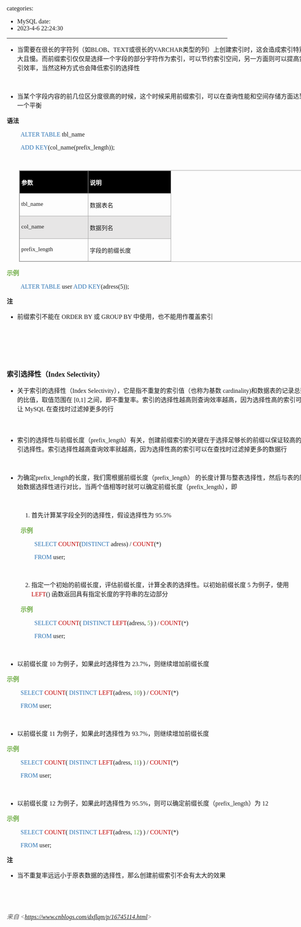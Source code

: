 categories:
- MySQL
date:
- 2023-4-6 22:24:30
---

<body lang=zh-CN style='font-family:"Microsoft YaHei UI";font-size:12.0pt'>
<!--StartFragment-->

<div style='direction:ltr;border-width:100%'>

<div style='direction:ltr;margin-top:0in;margin-left:0in;width:8.1993in'>

<div style='direction:ltr;margin-top:0in;margin-left:0in;width:8.1993in'>

<ul type=disc style='direction:ltr;unicode-bidi:embed;margin-top:0in;
 margin-bottom:0in'>
 <li style='margin-top:0;margin-bottom:0;vertical-align:middle'><span
     style='font-family:"Microsoft YaHei UI";font-size:12.0pt'>当需要在很长的字符列（如</span><span
     style='font-family:"Comic Sans MS";font-size:12.0pt'>BLOB</span><span
     style='font-family:"Microsoft YaHei UI";font-size:12.0pt'>、</span><span
     style='font-family:"Comic Sans MS";font-size:12.0pt'>TEXT</span><span
     style='font-family:"Microsoft YaHei UI";font-size:12.0pt'>或很长的</span><span
     style='font-family:"Comic Sans MS";font-size:12.0pt'>VARCHAR</span><span
     style='font-family:"Microsoft YaHei UI";font-size:12.0pt'>类型的列）上创建索引时，这会造成索引特别大且慢。而前缀索引仅仅是选择一个字段的部分字符作为索引，可以节约索引空间，另一方面则可以提高索引效率，当然这种方式也会降低索引的选择性</span></li>
</ul>

<p style='font-family:"Comic Sans MS";font-size:12.0pt'>&nbsp;</p>

<ul type=disc style='direction:ltr;unicode-bidi:embed;margin-top:0in;
 margin-bottom:0in'>
 <li style='margin-top:0;margin-bottom:0;vertical-align:middle'><span
     style='font-family:"Microsoft YaHei UI";font-size:12.0pt'>当某个字段内容的前几位区分度很高的时候，这个时候采用前缀索引，可以在查询性能和空间存储方面达到一个平衡</span></li>
</ul>

<p style='font-family:"Microsoft YaHei UI";font-size:12.0pt'><span
style='font-weight:bold'>语法</span></p>

<p style='margin-left:.375in;font-family:"Comic Sans MS";font-size:
12.0pt'><span style='color:#2E75B5'>ALTER TABLE</span> tbl_name</p>

<p style='margin-left:.375in;font-family:"Comic Sans MS";font-size:
12.0pt'><span style='color:#2E75B5'>ADD KEY</span>(col_name(prefix_length));</p>

<p style='margin-left:.375in;font-family:"Comic Sans MS";font-size:
12.0pt'>&nbsp;</p>

<div style='direction:ltr'>

<table border=1 cellpadding=0 cellspacing=0 valign=top style='direction:ltr;
 border-collapse:collapse;border-style:solid;border-color:#A3A3A3;border-width:
 1pt;margin-left:.3333in' title="" summary="">
 <tr>
  <td style='border-style:solid;border-color:#A3A3A3;border-width:1pt;
  background-color:black;vertical-align:top;width:1.7687in;padding:2.0pt 3.0pt 2.0pt 3.0pt'>
  <p style='font-family:"Microsoft YaHei UI";font-size:11.5pt;
  color:white'><span style='font-weight:bold'>参数</span></p>
  </td>
  <td style='border-style:solid;border-color:#A3A3A3;border-width:1pt;
  background-color:black;vertical-align:top;width:2.1604in;padding:2.0pt 3.0pt 2.0pt 3.0pt'>
  <p style='font-family:"Microsoft YaHei UI";font-size:11.5pt;
  color:white'><span style='font-weight:bold'>说明</span></p>
  </td>
 </tr>
 <tr>
  <td style='border-style:solid;border-color:#A3A3A3;border-width:1pt;
  vertical-align:top;width:1.7687in;padding:2.0pt 3.0pt 2.0pt 3.0pt'>
  <p style='font-family:"Comic Sans MS";font-size:11.5pt'>tbl_name</p>
  </td>
  <td style='border-style:solid;border-color:#A3A3A3;border-width:1pt;
  vertical-align:top;width:2.1604in;padding:2.0pt 3.0pt 2.0pt 3.0pt'>
  <p style='font-family:"Microsoft YaHei UI";font-size:11.5pt'>数据表名</p>
  </td>
 </tr>
 <tr>
  <td style='border-style:solid;border-color:#A3A3A3;border-width:1pt;
  background-color:#E7E6E6;vertical-align:top;width:1.7687in;padding:2.0pt 3.0pt 2.0pt 3.0pt'>
  <p style='font-family:"Comic Sans MS";font-size:11.5pt'>col_name</p>
  </td>
  <td style='border-style:solid;border-color:#A3A3A3;border-width:1pt;
  background-color:#E7E6E6;vertical-align:top;width:2.1604in;padding:2.0pt 3.0pt 2.0pt 3.0pt'>
  <p style='font-family:"Microsoft YaHei UI";font-size:11.5pt'>数据列名</p>
  </td>
 </tr>
 <tr>
  <td style='border-style:solid;border-color:#A3A3A3;border-width:1pt;
  vertical-align:top;width:1.7687in;padding:2.0pt 3.0pt 2.0pt 3.0pt'>
  <p style='font-family:"Comic Sans MS";font-size:11.5pt'>prefix_length</p>
  </td>
  <td style='border-style:solid;border-color:#A3A3A3;border-width:1pt;
  vertical-align:top;width:2.1604in;padding:2.0pt 3.0pt 2.0pt 3.0pt'>
  <p style='font-family:"Microsoft YaHei UI";font-size:11.5pt'>字段的前缀长度</p>
  </td>
 </tr>
</table>

</div>

<p style='font-family:"Microsoft YaHei UI";font-size:12.0pt;
color:#70AD47'><span style='font-weight:bold'>示例</span></p>

<p style='margin-left:.375in;font-family:"Comic Sans MS";font-size:
12.0pt'><span style='color:#2E75B5' lang=zh-CN>ALTER TABLE</span><span
style='color:#2E75B5' lang=en-US> </span><span lang=en-US>user</span><span
style='color:#2E75B5' lang=zh-CN> ADD KEY</span><span lang=zh-CN>(</span><span
lang=en-US>adress</span><span lang=zh-CN>(5));</span></p>

<p style='font-family:"Microsoft YaHei UI";font-size:12.0pt'><span
style='font-weight:bold'>注</span></p>

<ul type=disc style='direction:ltr;unicode-bidi:embed;margin-top:0in;
 margin-bottom:0in'>
 <li style='margin-top:0;margin-bottom:0;vertical-align:middle'><span
     style='font-family:"Microsoft YaHei UI";font-size:12.0pt'>前缀索引不能在</span><span
     style='font-family:"Comic Sans MS";font-size:12.0pt'> ORDER BY </span><span
     style='font-family:"Microsoft YaHei UI";font-size:12.0pt'>或</span><span
     style='font-family:"Comic Sans MS";font-size:12.0pt'> GROUP BY </span><span
     style='font-family:"Microsoft YaHei UI";font-size:12.0pt'>中使用，也不能用作覆盖索引</span></li>
</ul>

<p style='margin-left:.375in;font-family:"Comic Sans MS";font-size:
12.0pt'>&nbsp;</p>

<p style='font-family:"Comic Sans MS";font-size:12.0pt'>&nbsp;</p>

<p style='font-family:"Comic Sans MS";font-size:13.5pt'>&nbsp;</p>

<p style='font-size:13.5pt'><span style='font-weight:bold;
font-family:"Microsoft YaHei UI"'>索引选择性（</span><span style='font-weight:bold;
font-family:"Comic Sans MS"'>Index Selectivity</span><span style='font-weight:
bold;font-family:"Microsoft YaHei UI"'>）</span></p>

<ul type=disc style='direction:ltr;unicode-bidi:embed;margin-top:0in;
 margin-bottom:0in'>
 <li style='margin-top:0;margin-bottom:0;vertical-align:middle'><span
     style='font-family:"Microsoft YaHei UI";font-size:12.0pt'>关于索引的选择性（</span><span
     style='font-family:"Comic Sans MS";font-size:12.0pt'>Index Selectivity</span><span
     style='font-family:"Microsoft YaHei UI";font-size:12.0pt'>），它是指不重复的索引值（也称为基数</span><span
     style='font-family:"Comic Sans MS";font-size:12.0pt'> cardinality)</span><span
     style='font-family:"Microsoft YaHei UI";font-size:12.0pt'>和数据表的记录总数的比值，取值范围在</span><span
     style='font-family:"Comic Sans MS";font-size:12.0pt'> [0,1] </span><span
     style='font-family:"Microsoft YaHei UI";font-size:12.0pt'>之间，即不重复率。索引的选择性越高则查询效率越高，因为选择性高的索引可以让</span><span
     style='font-family:"Comic Sans MS";font-size:12.0pt'> MySQL </span><span
     style='font-family:"Microsoft YaHei UI";font-size:12.0pt'>在查找时过滤掉更多的行</span></li>
</ul>

<p style='margin-left:.375in;font-family:"Comic Sans MS";font-size:
13.5pt'>&nbsp;</p>

<ul type=disc style='direction:ltr;unicode-bidi:embed;margin-top:0in;
 margin-bottom:0in'>
 <li style='margin-top:0;margin-bottom:0;vertical-align:middle'><span
     style='font-family:"Microsoft YaHei UI";font-size:12.0pt' lang=zh-CN>索引的选择性与前缀长度（</span><span
     style='font-family:"Comic Sans MS";font-size:12.0pt' lang=en-US>p</span><span
     style='font-family:"Comic Sans MS";font-size:12.0pt' lang=zh-CN>refix_length</span><span
     style='font-family:"Microsoft YaHei UI";font-size:12.0pt' lang=zh-CN>）有关，创建前缀索引的关键在于选择足够长的前缀以保证较高的索引选择性。索引选择性越高查询效率就越高，因为选择性高的索引可以在查找时过滤掉更多的数据行</span></li>
</ul>

<p style='margin-left:.375in;font-family:"Comic Sans MS";font-size:
12.0pt'>&nbsp;</p>

<ul type=disc style='direction:ltr;unicode-bidi:embed;margin-top:0in;
 margin-bottom:0in'>
 <li style='margin-top:0;margin-bottom:0;vertical-align:middle'><span
     style='font-family:"Microsoft YaHei UI";font-size:12.0pt' lang=zh-CN>为确定</span><span
     style='font-family:"Comic Sans MS";font-size:12.0pt' lang=zh-CN>prefix_length</span><span
     style='font-family:"Microsoft YaHei UI";font-size:12.0pt' lang=zh-CN>的长度，我们需根据前缀长度（</span><span
     style='font-family:"Comic Sans MS";font-size:12.0pt' lang=en-US>p</span><span
     style='font-family:"Comic Sans MS";font-size:12.0pt' lang=zh-CN>refix_length</span><span
     style='font-family:"Microsoft YaHei UI";font-size:12.0pt' lang=zh-CN>）</span><span
     style='font-family:"Comic Sans MS";font-size:12.0pt' lang=en-US> </span><span
     style='font-family:"Microsoft YaHei UI";font-size:12.0pt' lang=zh-CN>的长度计算与整表选择性，然后与表的原始数据选择性进行对比，当两个值相等时就可以确定前缀长度（</span><span
     style='font-family:"Comic Sans MS";font-size:12.0pt' lang=en-US>p</span><span
     style='font-family:"Comic Sans MS";font-size:12.0pt' lang=zh-CN>refix_length</span><span
     style='font-family:"Microsoft YaHei UI";font-size:12.0pt' lang=zh-CN>），即</span></li>
</ul>

<p style='margin-left:.375in;font-family:"Comic Sans MS";font-size:
12.0pt'>&nbsp;</p>

<ol type=1 style='direction:ltr;unicode-bidi:embed;margin-top:0in;margin-bottom:
 0in;font-family:"Comic Sans MS";font-size:12.0pt;font-weight:normal;
 font-style:normal;margin-left:37px'>
 <li value=1 style='margin-top:0;margin-bottom:0;vertical-align:middle'><span
     style='font-family:"Microsoft YaHei UI";font-size:12.0pt;font-weight:normal;
     font-style:normal;font-family:"Microsoft YaHei UI";font-size:12.0pt'
     lang=zh-CN>首先计算某字段全列的选择性，假设选择性为</span><span style='font-family:"Comic Sans MS";
     font-size:12.0pt;font-weight:normal;font-style:normal;font-family:"Comic Sans MS";
     font-size:12.0pt' lang=en-US> 95.5%</span></li>
</ol>

<p style='margin-left:.375in;font-family:"Microsoft YaHei UI";
font-size:12.0pt;color:#70AD47'><span style='font-weight:bold'>示例</span></p>

<p style='margin-left:.75in;font-family:"Comic Sans MS";font-size:
12.0pt'><span style='color:#2E75B5' lang=zh-CN>SELECT </span><span
style='color:#C00000' lang=zh-CN>COUNT</span><span lang=zh-CN>(</span><span
style='color:#2E75B5' lang=zh-CN>DISTINCT </span><span lang=en-US>adress</span><span
lang=zh-CN>) / </span><span style='color:#C00000' lang=zh-CN>COUNT</span><span
lang=zh-CN>(*) </span></p>

<p style='margin-left:.75in;font-family:"Comic Sans MS";font-size:
12.0pt'><span style='color:#2E75B5' lang=zh-CN>FROM </span><span lang=en-US>user</span><span
lang=zh-CN>;</span></p>

<p style='margin-left:.75in;font-family:"Comic Sans MS";font-size:
12.0pt' lang=en-US>&nbsp;</p>

<ol type=1 style='direction:ltr;unicode-bidi:embed;margin-top:0in;margin-bottom:
 0in;font-family:"Microsoft YaHei UI";font-size:12.0pt;font-weight:normal;
 font-style:normal;margin-left:37px'>
 <li value=2 style='margin-top:0;margin-bottom:0;vertical-align:middle'><span
     style='font-family:"Microsoft YaHei UI";font-size:12.0pt;font-weight:normal;
     font-style:normal;font-family:"Microsoft YaHei UI";font-size:12.0pt'
     lang=zh-CN>指定一个初始的前缀长度，评估前缀长度，计算全表的选择性。以初始前缀长度</span><span
     style='font-family:"Comic Sans MS";font-size:12.0pt;font-weight:normal;
     font-style:normal;font-family:"Comic Sans MS";font-size:12.0pt'
     lang=en-US> 5 </span><span style='font-family:"Microsoft YaHei UI";
     font-size:12.0pt;font-weight:normal;font-style:normal;font-family:"Microsoft YaHei UI";
     font-size:12.0pt' lang=zh-CN>为例子，使用</span><span style='font-family:"Comic Sans MS";
     font-size:12.0pt;font-weight:normal;font-style:normal;font-family:"Comic Sans MS";
     font-size:12.0pt' lang=en-US> </span><span style='font-family:"Comic Sans MS";
     font-size:12.0pt;font-weight:normal;font-style:normal;font-family:"Comic Sans MS";
     font-size:12.0pt;color:#C00000' lang=zh-CN>LEFT</span><span
     style='font-family:"Comic Sans MS";font-size:12.0pt;font-weight:normal;
     font-style:normal;font-family:"Comic Sans MS";font-size:12.0pt'
     lang=zh-CN>()</span><span style='font-family:"Comic Sans MS";font-size:
     12.0pt;font-weight:normal;font-style:normal;font-family:"Comic Sans MS";
     font-size:12.0pt' lang=en-US> </span><span style='font-family:"Microsoft YaHei UI";
     font-size:12.0pt;font-weight:normal;font-style:normal;font-family:"Microsoft YaHei UI";
     font-size:12.0pt' lang=zh-CN>函数返回具有指定长度的字符串的左边部分</span></li>
</ol>

<p style='margin-left:.375in;font-family:"Microsoft YaHei UI";
font-size:12.0pt;color:#70AD47'><span style='font-weight:bold'>示例</span></p>

<p style='margin-left:.75in;font-family:"Comic Sans MS"'><span
style='font-size:12.0pt;color:#2E75B5' lang=zh-CN>SELECT </span><span
style='font-size:12.0pt;color:#C00000' lang=zh-CN>COUNT</span><span
style='font-size:12.0pt' lang=zh-CN>(</span><span style='font-size:12.0pt'
lang=en-US> </span><span style='font-size:12.0pt;color:#2E75B5' lang=zh-CN>DISTINCT
</span><span style='font-size:12.0pt;color:#C00000' lang=zh-CN>LEFT</span><span
style='font-size:12.0pt' lang=zh-CN>(</span><span style='font-size:12.0pt'
lang=en-US>adress</span><span style='font-size:12.0pt' lang=zh-CN>, </span><span
style='font-size:12.0pt;color:#70AD47' lang=en-US>5</span><span
style='font-size:12.0pt' lang=zh-CN>)</span><span style='font-size:12.0pt'
lang=en-US> </span><span style='font-size:12.0pt' lang=zh-CN>) </span><span
style='font-size:10.5pt' lang=zh-CN>/ </span><span style='font-size:12.0pt;
color:#C00000' lang=zh-CN>COUNT</span><span style='font-size:12.0pt'
lang=zh-CN>(</span><span style='font-size:10.5pt' lang=zh-CN>*</span><span
style='font-size:12.0pt' lang=zh-CN>) </span></p>

<p style='margin-left:.75in;font-family:"Comic Sans MS";font-size:
12.0pt'><span style='color:#2E75B5' lang=zh-CN>FROM </span><span lang=en-US>user</span><span
lang=zh-CN>;</span></p>

<p style='margin-left:.375in;font-family:"Comic Sans MS";font-size:
12.0pt'>&nbsp;</p>

<ul type=disc style='direction:ltr;unicode-bidi:embed;margin-top:0in;
 margin-bottom:0in'>
 <li style='margin-top:0;margin-bottom:0;vertical-align:middle'><span
     style='font-family:"Microsoft YaHei UI";font-size:12.0pt' lang=zh-CN>以前缀长度</span><span
     style='font-family:"Comic Sans MS";font-size:12.0pt' lang=en-US> 10 </span><span
     style='font-family:"Microsoft YaHei UI";font-size:12.0pt' lang=zh-CN>为例子，如果此时选择性为</span><span
     style='font-family:"Comic Sans MS";font-size:12.0pt' lang=en-US> 23.7%</span><span
     style='font-family:"Microsoft YaHei UI";font-size:12.0pt' lang=zh-CN>，则继续增加前缀长度</span></li>
</ul>

<p style='font-family:"Microsoft YaHei UI";font-size:12.0pt;
color:#70AD47'><span style='font-weight:bold'>示例</span></p>

<p style='margin-left:.375in;font-family:"Comic Sans MS";font-size:
12.0pt'><span style='color:#2E75B5' lang=zh-CN>SELECT </span><span
style='color:#C00000' lang=zh-CN>COUNT</span><span lang=zh-CN>(</span><span
lang=en-US> </span><span style='color:#2E75B5' lang=zh-CN>DISTINCT </span><span
style='color:#C00000' lang=zh-CN>LEFT</span><span lang=zh-CN>(</span><span
lang=en-US>adress</span><span lang=zh-CN>, </span><span style='color:#70AD47'
lang=en-US>10</span><span lang=zh-CN>)</span><span lang=en-US> </span><span
lang=zh-CN>) / </span><span style='color:#C00000' lang=zh-CN>COUNT</span><span
lang=zh-CN>(*) </span></p>

<p style='margin-left:.375in;font-family:"Comic Sans MS";font-size:
12.0pt'><span style='color:#2E75B5' lang=zh-CN>FROM </span><span lang=en-US>user</span><span
lang=zh-CN>;</span></p>

<p style='font-family:"Comic Sans MS";font-size:12.0pt'>&nbsp;</p>

<ul type=disc style='direction:ltr;unicode-bidi:embed;margin-top:0in;
 margin-bottom:0in'>
 <li style='margin-top:0;margin-bottom:0;vertical-align:middle'><span
     style='font-family:"Microsoft YaHei UI";font-size:12.0pt' lang=zh-CN>以前缀长度</span><span
     style='font-family:"Comic Sans MS";font-size:12.0pt' lang=en-US> 11 </span><span
     style='font-family:"Microsoft YaHei UI";font-size:12.0pt' lang=zh-CN>为例子，如果此时选择性为</span><span
     style='font-family:"Comic Sans MS";font-size:12.0pt' lang=en-US> 93.7%</span><span
     style='font-family:"Microsoft YaHei UI";font-size:12.0pt' lang=zh-CN>，则继续增加前缀长度</span></li>
</ul>

<p style='font-family:"Microsoft YaHei UI";font-size:12.0pt;
color:#70AD47'><span style='font-weight:bold'>示例</span></p>

<p style='margin-left:.375in;font-family:"Comic Sans MS";font-size:
12.0pt'><span style='color:#2E75B5' lang=zh-CN>SELECT </span><span
style='color:#C00000' lang=zh-CN>COUNT</span><span lang=zh-CN>(</span><span
lang=en-US> </span><span style='color:#2E75B5' lang=zh-CN>DISTINCT </span><span
style='color:#C00000' lang=zh-CN>LEFT</span><span lang=zh-CN>(</span><span
lang=en-US>adress</span><span lang=zh-CN>, </span><span style='color:#70AD47'
lang=en-US>11</span><span lang=zh-CN>)</span><span lang=en-US> </span><span
lang=zh-CN>) / </span><span style='color:#C00000' lang=zh-CN>COUNT</span><span
lang=zh-CN>(*) </span></p>

<p style='margin-left:.375in;font-family:"Comic Sans MS";font-size:
12.0pt'><span style='color:#2E75B5' lang=zh-CN>FROM </span><span lang=en-US>user</span><span
lang=zh-CN>;</span></p>

<p style='margin-left:.375in;font-family:"Comic Sans MS";font-size:
12.0pt;color:#70AD47'>&nbsp;</p>

<ul type=disc style='direction:ltr;unicode-bidi:embed;margin-top:0in;
 margin-bottom:0in'>
 <li style='margin-top:0;margin-bottom:0;vertical-align:middle'><span
     style='font-family:"Microsoft YaHei UI";font-size:12.0pt' lang=zh-CN>以前缀长度</span><span
     style='font-family:"Comic Sans MS";font-size:12.0pt' lang=en-US> 12 </span><span
     style='font-family:"Microsoft YaHei UI";font-size:12.0pt' lang=zh-CN>为例子，如果此时选择性为</span><span
     style='font-family:"Comic Sans MS";font-size:12.0pt' lang=en-US> 95.5%</span><span
     style='font-family:"Microsoft YaHei UI";font-size:12.0pt' lang=zh-CN>，则可以确定前缀长度（</span><span
     style='font-family:"Comic Sans MS";font-size:12.0pt' lang=en-US>p</span><span
     style='font-family:"Comic Sans MS";font-size:12.0pt' lang=zh-CN>refix_length</span><span
     style='font-family:"Microsoft YaHei UI";font-size:12.0pt' lang=zh-CN>）为</span><span
     style='font-family:"Comic Sans MS";font-size:12.0pt' lang=en-US> 12</span></li>
</ul>

<p style='font-family:"Microsoft YaHei UI";font-size:12.0pt;
color:#70AD47'><span style='font-weight:bold'>示例</span></p>

<p style='margin-left:.375in;font-family:"Comic Sans MS";font-size:
12.0pt'><span style='color:#2E75B5' lang=zh-CN>SELECT </span><span
style='color:#C00000' lang=zh-CN>COUNT</span><span lang=zh-CN>(</span><span
lang=en-US> </span><span style='color:#2E75B5' lang=zh-CN>DISTINCT </span><span
style='color:#C00000' lang=zh-CN>LEFT</span><span lang=zh-CN>(</span><span
lang=en-US>adress</span><span lang=zh-CN>, </span><span style='color:#70AD47'
lang=en-US>12</span><span lang=zh-CN>)</span><span lang=en-US> </span><span
lang=zh-CN>) / </span><span style='color:#C00000' lang=zh-CN>COUNT</span><span
lang=zh-CN>(*) </span></p>

<p style='margin-left:.375in;font-family:"Comic Sans MS";font-size:
12.0pt'><span style='color:#2E75B5' lang=zh-CN>FROM </span><span lang=en-US>user</span><span
lang=zh-CN>;</span></p>

<p style='font-family:"Microsoft YaHei UI";font-size:12.0pt'><span
style='font-weight:bold'>注</span></p>

<ul type=disc style='direction:ltr;unicode-bidi:embed;margin-top:0in;
 margin-bottom:0in'>
 <li style='margin-top:0;margin-bottom:0;vertical-align:middle'><span
     style='font-family:"Microsoft YaHei UI";font-size:12.0pt'>当不重复率远远小于原表数据的选择性，那么创建前缀索引不会有太大的效果</span></li>
</ul>

<p style='margin-left:.375in;font-family:"Comic Sans MS";font-size:
12.0pt'>&nbsp;</p>

<p style='font-family:"Comic Sans MS";font-size:12.0pt'>&nbsp;</p>

<p><cite style='font-size:12.0pt;color:#595959'><span
style='font-family:"Microsoft YaHei UI"'>来自</span><span style='font-family:
"Comic Sans MS"'> &lt;</span><a
href="https://www.cnblogs.com/dxflqm/p/16745114.html"><span style='font-family:
"Comic Sans MS"'>https://www.cnblogs.com/dxflqm/p/16745114.html</span></a><span
style='font-family:"Comic Sans MS"'>&gt; </span></cite></p>

</div>

</div>

</div>

<!--EndFragment-->
</body>